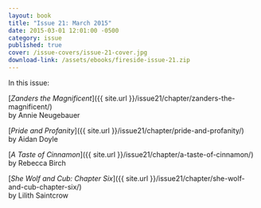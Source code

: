 ```yaml
---
layout: book
title: "Issue 21: March 2015"
date: 2015-03-01 12:01:00 -0500
category: issue
published: true
cover: /issue-covers/issue-21-cover.jpg
download-link: /assets/ebooks/fireside-issue-21.zip
---
```


In this issue:

[_Zanders the Magnificent_]({{ site.url }}/issue21/chapter/zanders-the-magnificent/)<br/>
by Annie Neugebauer

[_Pride and Profanity_]({{ site.url }}/issue21/chapter/pride-and-profanity/)<br/>
by Aidan Doyle

[_A Taste of Cinnamon_]({{ site.url }}/issue21/chapter/a-taste-of-cinnamon/)<br/>
by Rebecca Birch

[_She Wolf and Cub: Chapter Six_]({{ site.url }}/issue21/chapter/she-wolf-and-cub-chapter-six/)<br/>
by Lilith Saintcrow
